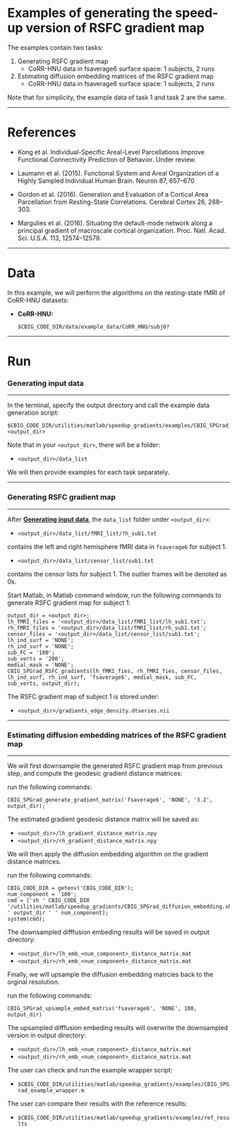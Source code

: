 # Examples of generating the speed-up version of RSFC gradient map

The examples contain two tasks:
1. Generating RSFC gradient map
   - CoRR-HNU data in fsaverage6 surface space: 1 subjects, 2 runs
2. Estimating diffusion embedding matrices of the RSFC gradient map
   - CoRR-HNU data in fsaverage6 surface space: 1 subjects, 2 runs
   
Note that for simplicity, the example data of task 1 and task 2 are the same. 

----

References
==========
+ Kong et al. Individual-Specific Areal-Level Parcellations Improve Functional Connectivity Prediction of Behavior. Under review.

+ Laumann et al. (2015). Functional System and Areal Organization of a Highly Sampled Individual Human Brain. Neuron 87, 657–670

+ Gordon et al. (2016). Generation and Evaluation of a Cortical Area Parcellation from Resting-State Correlations. Cerebral Cortex 26, 288–303.

+ Margulies et al. (2016). Situating the default-mode network along a principal gradient of macroscale cortical organization. Proc. Natl. Acad. Sci. U.S.A. 113, 12574–12579.

----

Data
====
In this example, we will perform the algorithms on the resting-state fMRI of CoRR-HNU datasets:
+ **CoRR-HNU:**
  
  `$CBIG_CODE_DIR/data/example_data/CoRR_HNU/subj0?`

----

Run
====

### Generating input data
----

In the terminal, specify the output directory and call the example data generation script:
```
$CBIG_CODE_DIR/utilities/matlab/speedup_gradients/examples/CBIG_SPGrad_create_example_input_data.sh <output_dir>
```
Note that in your `<output_dir>`, there will be a folder:
+ `<output_dir>/data_list`

We will then provide examples for each task separately.

----

### Generating RSFC gradient map
----

After [**Generating input data**](#generating-input-data), the `data_list` folder under `<output_dir>`:

+ `<output_dir>/data_list/fMRI_list/?h_sub1.txt`

contains the left and right hemisphere fMRI data in `fsaverage6` for subject 1. 

+ `<output_dir>/data_list/censor_list/sub1.txt`

contains the censor lists for subject 1. The outlier frames will be denoted as 0s. 

Start Matlab, in Matlab command window, run the following commands to generate RSFC gradient map for subject 1:

```
output_dir = <output_dir>;
lh_fMRI_files = '<output_dir>/data_list/fMRI_list/lh_sub1.txt';
rh_fMRI_files = '<output_dir>/data_list/fMRI_list/rh_sub1.txt';
censor_files = '<output_dir>/data_list/censor_list/sub1.txt';
lh_ind_surf = 'NONE';
rh_ind_surf = 'NONE';
sub_FC = '100';
sub_verts = '200';
medial_mask = 'NONE';
CBIG_SPGrad_RSFC_gradients(lh_fMRI_fies, rh_fMRI_fies, censor_files, lh_ind_surf, rh_ind_surf, 'fsaverage6', medial_mask, sub_FC, sub_verts, output_dir);
```

The RSFC gradient map of subject 1 is stored under:

+ `<output_dir>/gradients_edge_density.dtseries.nii`

----

### Estimating diffusion embedding matrices of the RSFC gradient map
----

We will first downsample the generated RSFC gradient map from previous step, and compute the geodesic gradient distance matrices:

run the following commands:

```
CBIG_SPGrad_generate_gradient_matrix('fsaverage6', 'NONE', '3.2', output_dir);
```

The estimated gradient geodesic distance matrix will be saved as:
+ `<output_dir>/lh_gradient_distance_matrix.npy`
+ `<output_dir>/rh_gradient_distance_matrix.npy`

We will then apply the diffusion embedding algorithm on the gradient distance matrices.

run the following commands:

```
CBIG_CODE_DIR = getenv('CBIG_CODE_DIR');
num_component = '100';
cmd = ['sh ' CBIG_CODE_DIR '/utilities/matlab/speedup_gradients/CBIG_SPGrad_diffusion_embedding.sh ' output_dir ' ' num_component];
system(cmd); 
```

The downsampled difffusion embeding results will be saved in output directory: 

+ `<output_dir>/lh_emb_<num_component>_distance_matrix.mat`
+ `<output_dir>/rh_emb_<num_component>_distance_matrix.mat`

Finally, we will upsample the diffusion embedding matrcies back to the orginal resolution.

run the following commands:

```
CBIG_SPGrad_upsample_embed_matrix('fsaverage6', 'NONE', 100, output_dir)
```

The upsampled difffusion embeding results will overwrite the downsampled version in output directory: 
+ `<output_dir>/lh_emb_<num_component>_distance_matrix.mat`
+ `<output_dir>/rh_emb_<num_component>_distance_matrix.mat`

The user can check and run the example wrapper script:

+ `$CBIG_CODE_DIR/utilities/matlab/speedup_gradients/examples/CBIG_SPGrad_example_wrapper.m`

The user can compare their results with the reference results:

+ `$CBIG_CODE_DIR/utilities/matlab/speedup_gradients/examples/ref_results`